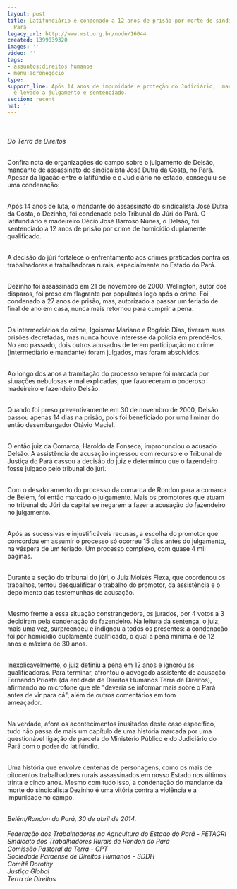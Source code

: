 ```yaml
---
layout: post
title: Latifundiário é condenado a 12 anos de prisão por morte de sindicalista no
  Pará
legacy_url: http://www.mst.org.br/node/16044
created: 1399039320
images: ''
video: ''
tags:
- assuntos:direitos humanos
- menu:agronegócio
type: 
support_line: Após 14 anos de impunidade e proteção do Judiciário,  mandante de assassinato
  é levado a julgamento e sentenciado.
section: recent
hat: ''
---
```

<p><br><br><em>Do Terra de Direitos</em></p><p><br>Confira nota de organizações do campo sobre o julgamento de Delsão, mandante de assassinato do sindicalista José Dutra da Costa, no Pará. Apesar da ligação entre o latifúndio e o Judiciário no estado, conseguiu-se uma condenação:</p><p><br>Após 14 anos de luta, o mandante do assassinato do sindicalista José Dutra da Costa, o Dezinho, foi condenado pelo Tribunal do Júri do Pará. O latifundiário e madeireiro Décio José Barroso Nunes, o Delsão, foi sentenciado a 12 anos de prisão por crime de homicídio duplamente qualificado.</p><p><br>A decisão do júri fortalece o enfrentamento aos crimes praticados contra os trabalhadores e trabalhadoras rurais, especialmente no Estado do Pará.</p><p><br>Dezinho foi assassinado em 21 de novembro de 2000. Welington, autor dos disparos, foi preso em flagrante por populares logo após o crime. Foi condenado a 27 anos de prisão, mas, autorizado a passar um feriado de final de ano em casa, nunca mais retornou para cumprir a pena.</p><p><br>Os intermediários do crime, Igoismar Mariano e Rogério Dias, tiveram suas prisões decretadas, mas nunca houve interesse da polícia em prendê-los. No ano passado, dois outros acusados de terem participação no crime (intermediário e mandante) foram julgados, mas foram absolvidos.</p><p><br>Ao longo dos anos a tramitação do processo sempre foi marcada por situações nebulosas e mal explicadas, que favoreceram o poderoso madeireiro e fazendeiro Delsão.</p><p><br>Quando foi preso preventivamente em 30 de novembro de 2000, Delsão passou apenas 14 dias na prisão, pois foi beneficiado por uma liminar do então desembargador Otávio Maciel.</p><p><br>O então juiz da Comarca, Haroldo da Fonseca, impronunciou o acusado Delsão. A assistência de acusação ingressou com recurso e o Tribunal de Justiça do Pará cassou a decisão do juiz e determinou que o fazendeiro fosse julgado pelo tribunal do júri.</p><p><br>Com o desaforamento do processo da comarca de Rondon para a comarca de Belém, foi então marcado o julgamento. Mais os promotores que atuam no tribunal do Júri da capital se negarem a fazer a acusação do fazendeiro no julgamento.</p><p><br>Após as sucessivas e injustificáveis recusas, a escolha do promotor que concordou em assumir o processo só ocorreu 15 dias antes do julgamento, na véspera de um feriado. Um processo complexo, com quase 4 mil páginas.</p><p><br>Durante a seção do tribunal do júri, o Juiz Moisés Flexa, que coordenou os trabalhos, tentou desqualificar o trabalho do promotor, da assistência e o depoimento das testemunhas de acusação.</p><p><br>Mesmo frente a essa situação constrangedora, os jurados, por 4 votos a 3 decidiram pela condenação do fazendeiro. Na leitura da sentença, o juiz, mais uma vez, surpreendeu e indignou a todos os presentes: a condenação foi por homicídio duplamente qualificado, o qual a pena mínima é de 12 anos e máxima de 30 anos.</p><p><br>Inexplicavelmente, o juiz definiu a pena em 12 anos e ignorou as qualificadoras. Para terminar, afrontou o advogado assistente de acusação Fernando Prioste (da entidade de Direitos Humanos Terra de Direitos), afirmando ao microfone que ele "deveria se informar mais sobre o Pará antes de vir para cá", além de outros comentários em tom ameaçador.&nbsp;&nbsp;&nbsp;&nbsp;&nbsp;&nbsp;&nbsp;&nbsp;&nbsp;&nbsp;&nbsp;</p><p><br>Na verdade, afora os acontecimentos inusitados deste caso específico, tudo não passa de mais um capítulo de uma história marcada por uma questionável ligação de parcela do Ministério Público e do Judiciário do Pará com o poder do latifúndio.</p><p><br>Uma história que envolve centenas de personagens, como os mais de oitocentos trabalhadores rurais assassinados em nosso Estado nos últimos trinta e cinco anos. Mesmo com tudo isso, a condenação do mandante da morte do sindicalista Dezinho é uma vitória contra a violência e a impunidade no campo.</p><p><br><em>Belém/Rondon do Pará, 30 de abril de 2014.<br>&nbsp;<br>Federação dos Trabalhadores na Agricultura do Estado do Pará - FETAGRI<br>Sindicato dos Trabalhadores Rurais de Rondon do Pará<br>Comissão Pastoral da Terra - CPT<br>Sociedade Paraense de Direitos Humanos - SDDH<br>Comitê Dorothy<br>Justiça Global<br>Terra de Direitos</em></p><p>&nbsp;</p>
